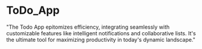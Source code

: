 # ToDo_App
"The Todo App epitomizes efficiency, integrating seamlessly with customizable features like intelligent notifications and collaborative lists. It's the ultimate tool for maximizing productivity in today's dynamic landscape."
